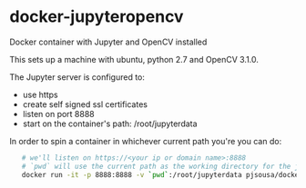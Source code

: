 # docker-jupyteropencv
Docker container with Jupyter and OpenCV installed

This sets up a machine with ubuntu, python 2.7 and OpenCV 3.1.0. 

The Jupyter server is configured to:
- use https
- create self signed ssl certificates
- listen on port 8888
- start on the container's path: /root/jupyterdata

In order to spin a container in whichever current path you're you can do:
``` bash
   # we'll listen on https://<your ip or domain name>:8888
   # `pwd` will use the current path as the working directory for the jupytre server
   docker run -it -p 8888:8888 -v `pwd`:/root/jupyterdata pjsousa/docker-jupyteropencv
```

